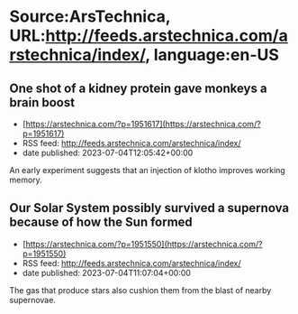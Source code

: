 # Source:ArsTechnica, URL:http://feeds.arstechnica.com/arstechnica/index/, language:en-US

## One shot of a kidney protein gave monkeys a brain boost
 - [https://arstechnica.com/?p=1951617](https://arstechnica.com/?p=1951617)
 - RSS feed: http://feeds.arstechnica.com/arstechnica/index/
 - date published: 2023-07-04T12:05:42+00:00

An early experiment suggests that an injection of klotho improves working memory.

## Our Solar System possibly survived a supernova because of how the Sun formed
 - [https://arstechnica.com/?p=1951550](https://arstechnica.com/?p=1951550)
 - RSS feed: http://feeds.arstechnica.com/arstechnica/index/
 - date published: 2023-07-04T11:07:04+00:00

The gas that produce stars also cushion them from the blast of nearby supernovae.

